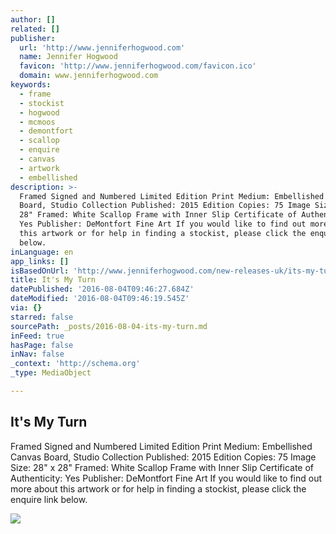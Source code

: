 ```yaml
---
author: []
related: []
publisher:
  url: 'http://www.jenniferhogwood.com'
  name: Jennifer Hogwood
  favicon: 'http://www.jenniferhogwood.com/favicon.ico'
  domain: www.jenniferhogwood.com
keywords:
  - frame
  - stockist
  - hogwood
  - mcmoos
  - demontfort
  - scallop
  - enquire
  - canvas
  - artwork
  - embellished
description: >-
  Framed Signed and Numbered Limited Edition Print Medium: Embellished Canvas
  Board, Studio Collection Published: 2015 Edition Copies: 75 Image Size: 28" x
  28" Framed: White Scallop Frame with Inner Slip Certificate of Authenticity:
  Yes Publisher: DeMontfort Fine Art If you would like to find out more about
  this artwork or for help in finding a stockist, please click the enquire link
  below.
inLanguage: en
app_links: []
isBasedOnUrl: 'http://www.jenniferhogwood.com/new-releases-uk/its-my-turn'
title: It's My Turn
datePublished: '2016-08-04T09:46:27.684Z'
dateModified: '2016-08-04T09:46:19.545Z'
via: {}
starred: false
sourcePath: _posts/2016-08-04-its-my-turn.md
inFeed: true
hasPage: false
inNav: false
_context: 'http://schema.org'
_type: MediaObject

---
```

<article style=""><h1>It's My Turn</h1><p>Framed Signed and Numbered Limited Edition Print Medium: Embellished Canvas Board, Studio Collection Published: 2015 Edition Copies: 75 Image Size: 28" x 28" Framed: White Scallop Frame with Inner Slip Certificate of Authenticity: Yes Publisher: DeMontfort Fine Art If you would like to find out more about this artwork or for help in finding a stockist, please click the enquire link below.</p><img src="http://static1.squarespace.com/static/52e65a42e4b05723d2b48c4e/52e66b02e4b0406b4e3c3f92/576010032fe131d58f90786e/1465978694107/?format=1000w" /></article>